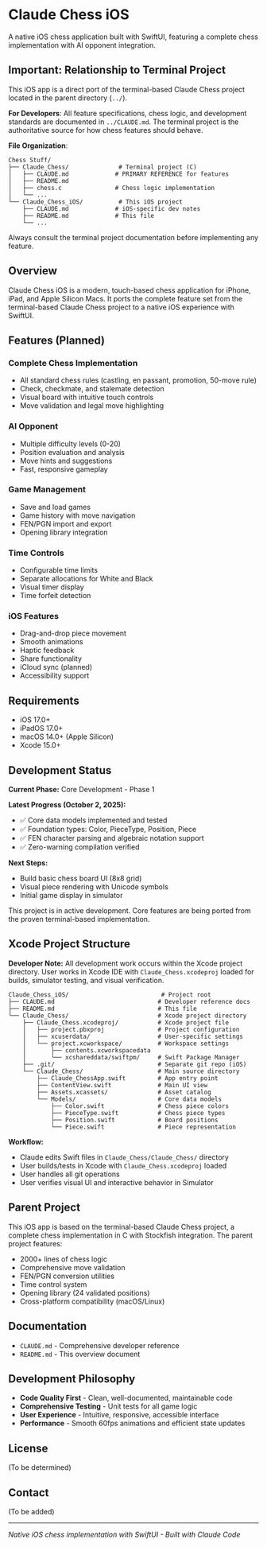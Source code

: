 # Claude Chess iOS

A native iOS chess application built with SwiftUI, featuring a complete
chess implementation with AI opponent integration.

## Important: Relationship to Terminal Project

This iOS app is a direct port of the terminal-based Claude Chess
project located in the parent directory (`../`).

**For Developers**: All feature specifications, chess logic, and
development standards are documented in `../CLAUDE.md`. The terminal
project is the authoritative source for how chess features should
behave.

**File Organization**:
```
Chess Stuff/
├── Claude_Chess/              # Terminal project (C)
│   ├── CLAUDE.md             # PRIMARY REFERENCE for features
│   ├── README.md
│   ├── chess.c               # Chess logic implementation
│   └── ...
└── Claude_Chess_iOS/          # This iOS project
    ├── CLAUDE.md             # iOS-specific dev notes
    ├── README.md             # This file
    └── ...
```

Always consult the terminal project documentation before implementing
any feature.

## Overview

Claude Chess iOS is a modern, touch-based chess application for
iPhone, iPad, and Apple Silicon Macs. It ports the complete feature
set from the terminal-based Claude Chess project to a native iOS
experience with SwiftUI.

## Features (Planned)

### Complete Chess Implementation
- All standard chess rules (castling, en passant, promotion, 50-move rule)
- Check, checkmate, and stalemate detection
- Visual board with intuitive touch controls
- Move validation and legal move highlighting

### AI Opponent
- Multiple difficulty levels (0-20)
- Position evaluation and analysis
- Move hints and suggestions
- Fast, responsive gameplay

### Game Management
- Save and load games
- Game history with move navigation
- FEN/PGN import and export
- Opening library integration

### Time Controls
- Configurable time limits
- Separate allocations for White and Black
- Visual timer display
- Time forfeit detection

### iOS Features
- Drag-and-drop piece movement
- Smooth animations
- Haptic feedback
- Share functionality
- iCloud sync (planned)
- Accessibility support

## Requirements

- iOS 17.0+
- iPadOS 17.0+
- macOS 14.0+ (Apple Silicon)
- Xcode 15.0+

## Development Status

**Current Phase:** Core Development - Phase 1

**Latest Progress (October 2, 2025):**
- ✅ Core data models implemented and tested
- ✅ Foundation types: Color, PieceType, Position, Piece
- ✅ FEN character parsing and algebraic notation support
- ✅ Zero-warning compilation verified

**Next Steps:**
- Build basic chess board UI (8x8 grid)
- Visual piece rendering with Unicode symbols
- Initial game display in simulator

This project is in active development. Core features are being ported
from the proven terminal-based implementation.

## Xcode Project Structure

**Developer Note:** All development work occurs within the Xcode
project directory. User works in Xcode IDE with `Claude_Chess.xcodeproj`
loaded for builds, simulator testing, and visual verification.

```
Claude_Chess_iOS/                          # Project root
├── CLAUDE.md                             # Developer reference docs
├── README.md                             # This file
└── Claude_Chess/                         # Xcode project directory
    ├── Claude_Chess.xcodeproj/           # Xcode project file
    │   ├── project.pbxproj               # Project configuration
    │   ├── xcuserdata/                   # User-specific settings
    │   └── project.xcworkspace/          # Workspace settings
    │       ├── contents.xcworkspacedata
    │       └── xcshareddata/swiftpm/     # Swift Package Manager
    ├── .git/                             # Separate git repo (iOS)
    └── Claude_Chess/                     # Main source directory
        ├── Claude_ChessApp.swift         # App entry point
        ├── ContentView.swift             # Main UI view
        ├── Assets.xcassets/              # Asset catalog
        └── Models/                       # Core data models
            ├── Color.swift               # Chess piece colors
            ├── PieceType.swift           # Chess piece types
            ├── Position.swift            # Board positions
            └── Piece.swift               # Piece representation
```

**Workflow:**
- Claude edits Swift files in `Claude_Chess/Claude_Chess/` directory
- User builds/tests in Xcode with `Claude_Chess.xcodeproj` loaded
- User handles all git operations
- User verifies visual UI and interactive behavior in Simulator

## Parent Project

This iOS app is based on the terminal-based Claude Chess project, a
complete chess implementation in C with Stockfish integration. The
parent project features:

- 2000+ lines of chess logic
- Comprehensive move validation
- FEN/PGN conversion utilities
- Time control system
- Opening library (24 validated positions)
- Cross-platform compatibility (macOS/Linux)

## Documentation

- `CLAUDE.md` - Comprehensive developer reference
- `README.md` - This overview document

## Development Philosophy

- **Code Quality First** - Clean, well-documented, maintainable code
- **Comprehensive Testing** - Unit tests for all game logic
- **User Experience** - Intuitive, responsive, accessible interface
- **Performance** - Smooth 60fps animations and efficient state updates

## License

(To be determined)

## Contact

(To be added)

---
*Native iOS chess implementation with SwiftUI - Built with Claude Code*
